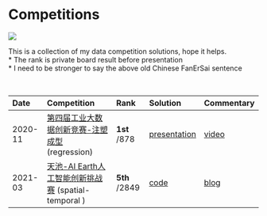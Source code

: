 # Competitions
![](https://img.shields.io/badge/%E6%88%91%E4%BA%A6%E6%97%A0%E4%BB%96-%E6%83%9F%E6%89%8B%E7%86%9F%E5%B0%94-brightgreen)

This is a collection of my data competition solutions, hope it helps.<br>
\* The rank is private board result before presentation <br>
\* I need to be stronger to say the above old Chinese FanErSai sentence<br>

&nbsp;

| Date | Competition | Rank | Solution | Commentary |
| :-- | :-- | :-- | :-- | :-- |
| 2020-11 | [第四届工业大数据创新竞赛-注塑成型](http://www.industrial-bigdata.com/Competition) (regression) | **1st** /878 | [presentation](https://github.com/LongxingTan/Data-competitions/tree/master/injection-molding)| [video](http://kejiao.cctv.com/2020/11/24/VIDEs1nVMyT5IsTKuDvov5vQ201124.shtml?spm=C94255512193.P12720962538.0.0)|
| 2021-03 | [天池-AI Earth人工智能创新挑战赛](https://tianchi.aliyun.com/competition/entrance/531871/introduction) (spatial-temporal ) | **5th** /2849 | [code](https://github.com/LongxingTan/Data-competitions/tree/master/tianchi-enso-prediction) | [blog]() |
